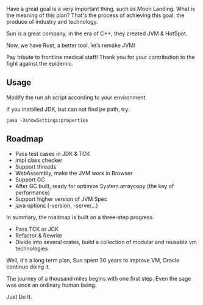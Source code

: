 Have a great goal is a very important thing, such as Moon Landing.
What is the meaning of this plan? 
That's the process of achieving this goal, the produce of industry and technology.

Sun is a great company, in the era of C++, they created JVM & HotSpot.

Now, we have Rust, a better tool, let’s remake JVM! 

Pay tribute to  frontline medical staff! Thank you for your contribution to the fight against the epidemic.

## Usage

Modify the run.sh script according to your environment.

If you installed JDK, but can not find jre path, try:

```shell
java -XshowSettings:properties
```

## Roadmap

- Pass test cases in JDK & TCK 
- impl class checker
- Support threads
- WebAssembly, make the JVM work in Browser 
- Support GC
- After GC built, ready for optimize System.arraycopy (the key of performance)
- Support higher version of JVM Spec 
- java options (-version, -server...)

In summary, the roadmap is built on a three-step progress.
- Pass TCK or JCK
- Refactor & Rewrite
- Divide into several crates, build a collection of modular and reusable vm technologies

Well, it's a long term plan, Sun spent 30 years to improve
VM, Oracle continue doing it.

The journey of a thousand miles begins with one first step. Even the sage was once an ordinary human being.

Just Do It.